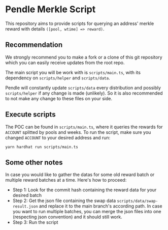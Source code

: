 # Pendle Merkle Script

This repository aims to provide scripts for querying an address' merkle reward with details `([pool, wtime] => reward)`.

## Recommendation

We strongly recommend you to make a fork or a clone of this git repository which you can easily receive updates from the root repo. 

The main script you will be work with is `scripts/main.ts`, with its dependency on `scripts/helper` and `scripts/data`. 

Pendle will constantly update `scripts/data` every distribution and possibly `scripts/helper` if any change is made (unlikely). So it is also recommended to not make any change to these files on your side.


## Execute scripts

The POC can be found in `scripts/main.ts`, where it queries the rewards for `ACCOUNT` splitted by pools and weeks. To run the script, make sure you changed `ACCOUNT` to your desired address and run:

```
yarn hardhat run scripts/main.ts 
```


## Some other notes

In case you would like to gather the datas for some old reward batch or multiple reward batches at a time. Here's how to proceed:
- Step 1: Look for the commit hash containing the reward data for your desired batch
- Step 2: Get the json file containing the swap data `scripts/data/swap-result.json` and replace it to the main branch's according path. In case you want to run multiple batches, you can merge the json files into one (respecting json convention) and it should still work.
- Step 3: Run the script